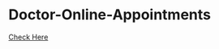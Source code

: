 # Doctor-Online-Appointments
<a href="https://varun-114.github.io/Doctor-Online-Appointments/">Check Here</a>
